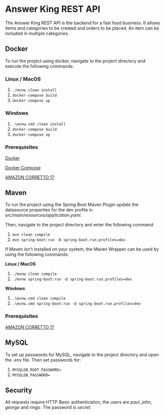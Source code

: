 # Answer King REST API

The Answer King REST API is the backend for a fast food business. It allows items and categories to be created and 
orders to be placed. An item can be included in multiple categories.

## Docker

To run the project using docker, navigate to the project directory 
and execute the following commands:

### Linux / MacOS

1. `./mvnw clean install`
2. `docker-compose build`
3. `docker-compose up`

### Windows

1. `.\mvnw.cmd clean install`
2. `docker-compose build`
3. `docker-compose up`

### Prerequisites

[Docker](https://docs.docker.com/get-docker/)

[Docker Compose](https://docs.docker.com/compose/install/)

[AMAZON CORRETTO 17](https://docs.aws.amazon.com/corretto/latest/corretto-17-ug/downloads-list.html/)

## Maven 

To run the project using the Spring Boot Maven Plugin update the datasource properties for the dev profile in 
*src/main/resources/application.yaml*.

Then, navigate to the project directory and enter the following command:

1. `mvn clean compile`
2. `mvn spring-boot:run -D spring-boot.run.profiles=dev`

If Maven isn't installed on your system, the Maven Wrapper can be used by using the following commands:

**Linux / MacOS**

1. `./mvnw clean compile`
2. `./mvnw spring-boot:run -D spring-boot.run.profiles=dev`

**Windows**

1. `.\mvnw.cmd clean compile`
2. `.\mvnw.cmd spring-boot:run -D spring-boot.run.profiles=dev`

### Prerequisites

[AMAZON CORRETTO 17](https://docs.aws.amazon.com/corretto/latest/corretto-17-ug/downloads-list.html/)

## MySQL

To set up passwords for MySQL, navigate to the project directory and open the *.env* file. Then set passwords for:

1. `MYSQLDB_ROOT_PASSWORD=`
2. `MYSQLDB_PASSWORD=`

## Security

All requests require HTTP Basic authentication, the users are *paul*, *john*, *george* and *ringo*. 
The password is *secret*.




